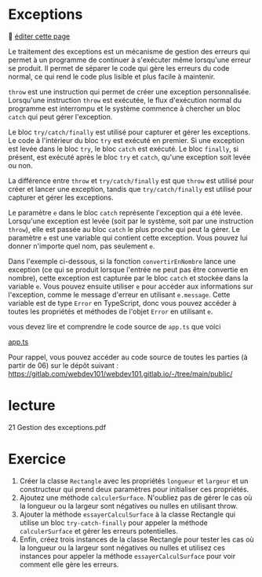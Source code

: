 # Exceptions

:memo: [éditer cette page](https://gitlab.com/-/ide/project/webdev101/webdev101.gitlab.io/edit/main/-/public/12_exceptions/README.md)

Le traitement des exceptions est un mécanisme de gestion des erreurs qui permet à un programme de continuer à s'exécuter même lorsqu'une erreur se produit. Il permet de séparer le code qui gère les erreurs du code normal, ce qui rend le code plus lisible et plus facile à maintenir.

`throw` est une instruction qui permet de créer une exception personnalisée. Lorsqu'une instruction `throw` est exécutée, le flux d'exécution normal du programme est interrompu et le système commence à chercher un bloc `catch` qui peut gérer l'exception.

Le bloc `try/catch/finally` est utilisé pour capturer et gérer les exceptions. Le code à l'intérieur du bloc `try` est exécuté en premier. Si une exception est levée dans le bloc `try`, le bloc `catch` est exécuté. Le bloc `finally`, si présent, est exécuté après le bloc `try` et `catch`, qu'une exception soit levée ou non.

La différence entre `throw` et `try/catch/finally` est que `throw` est utilisé pour créer et lancer une exception, tandis que `try/catch/finally` est utilisé pour capturer et gérer les exceptions.

Le paramètre `e` dans le bloc `catch` représente l'exception qui a été levée. Lorsqu'une exception est levée (soit par le système, soit par une instruction `throw`), elle est passée au bloc `catch` le plus proche qui peut la gérer. Le paramètre `e` est une variable qui contient cette exception. Vous pouvez lui donner n'importe quel nom, pas seulement `e`.

Dans l'exemple ci-dessous, si la fonction `convertirEnNombre` lance une exception (ce qui se produit lorsque l'entrée ne peut pas être convertie en nombre), cette exception est capturée par le bloc `catch` et stockée dans la variable `e`. Vous pouvez ensuite utiliser `e` pour accéder aux informations sur l'exception, comme le message d'erreur en utilisant `e.message`. Cette variable est de type `Error` en TypeScript, donc vous pouvez accéder à toutes les propriétés et méthodes de l'objet `Error` en utilisant `e`.

vous devez lire et comprendre le code source de `app.ts` que voici

[app.ts](app.ts ":include :type=code typescript")

Pour rappel, vous pouvez accéder au code source de toutes les parties (à partir de 06) sur le dépôt suivant : https://gitlab.com/webdev101/webdev101.gitlab.io/-/tree/main/public/

# lecture

21 Gestion des exceptions.pdf

# Exercice

1. Créer la classe `Rectangle` avec les propriétés `longueur` et `largeur` et un constructeur qui prend deux paramètres pour initialiser ces propriétés.
2. Ajoutez une méthode `calculerSurface`. N'oubliez pas de gérer le cas où la longueur ou la largeur sont négatives ou nulles en utilisant throw.
3. Ajouter la méthode `essayerCalculSurface` à la classe Rectangle qui utilise un bloc `try-catch-finally` pour appeler la méthode `calculerSurface` et gérer les erreurs potentielles.
4. Enfin, créez trois instances de la classe Rectangle pour tester les cas où la longueur ou la largeur sont négatives ou nulles et utilisez ces instances pour appeler la méthode `essayerCalculSurface` pour voir comment elle gère les erreurs.
